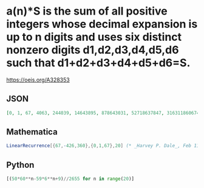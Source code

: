 # a\(n\)\*S is the sum of all positive integers whose decimal expansion is up to n digits and uses six distinct nonzero digits d1,d2,d3,d4,d5,d6 such that d1\+d2\+d3\+d4\+d5\+d6\=S\.
https://oeis.org/A328353
## JSON
```JSON
[0, 1, 67, 4063, 244039, 14643895, 878643031, 52718637847, 3163118606743, 189787118420119, 11387227117300375, 683233627110581911, 40994017627070271127, 2459641057626828406423, 147578463457625377218199, 8854707807457616670088855, 531282468447457564427312791, 31876948106847457250970656407]
```
## Mathematica
```Mathematica
LinearRecurrence[{67,-426,360},{0,1,67},20] (* _Harvey P. Dale_, Feb 11 2022 *)
```
## Python
```Python
[(50*60**n-59*6**n+9)//2655 for n in range(20)]
```
